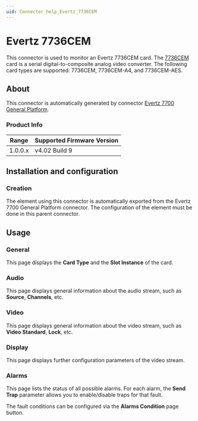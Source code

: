 ```yaml
---
uid: Connector_help_Evertz_7736CEM
---
```


# Evertz 7736CEM

This connector is used to monitor an Evertz 7736CEM card. The [7736CEM](http://www.evertz.com/products/7736CEM) card is a serial digital-to-composite analog video converter. The following card types are supported: 7736CEM, 7736CEM-A4, and 7736CEM-AES.

## About

This connector is automatically generated by connector [Evertz 7700 General Platform](xref:Connector_help_Evertz_7700_General_Platform).

### Product Info

| Range | Supported Firmware Version |
|------------------|-----------------------------|
| 1.0.0.x          | v4.02 Build 9               |

## Installation and configuration

### Creation

The element using this connector is automatically exported from the Evertz 7700 General Platform connector. The configuration of the element must be done in this parent connector.

## Usage

### General

This page displays the **Card Type** and the **Slot Instance** of the card.

### Audio

This page displays general information about the audio stream, such as **Source**, **Channels**, etc.

### Video

This page displays general information about the video stream, such as **Video Standard**, **Lock**, etc.

### Display

This page displays further configuration parameters of the video stream.

### Alarms

This page lists the status of all possible alarms. For each alarm, the **Send Trap** parameter allows you to enable/disable traps for that fault.

The fault conditions can be configured via the **Alarms Condition** page button.
